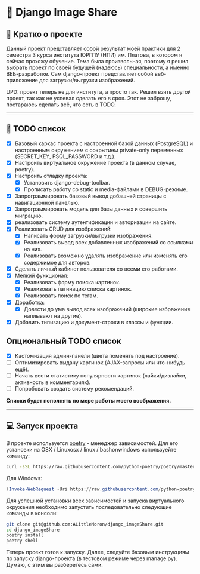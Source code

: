# 📁 Django Image Share

## 📖 Кратко о проекте

Данный проект представляет собой результат моей практики
для 2 семестра 3 курса института ЮРГПУ (НПИ) им. Платова, в котором я
сейчас прохожу обучение. Тема была произвольная, поэтому я решил выбрать
проект по своей будущей (надеюсь) специальности, а именно ВЕБ-разработке.
Сам django-проект представляет собой веб-приложение для загрузки/выгрузки
изображений.

UPD: проект теперь не для института, а просто так. Решил взять другой проект,
так как не успевал сделать его в срок. Этот не заброшу, постараюсь сделать всё,
что есть в TODO.

---

## 🧾 TODO список

- [x] Базовый каркас проекта с настроенной базой данных (PostgreSQL)
      и настроенным окружением с сокрытием private-only переменных (SECRET_KEY,
      PSQL_PASSWORD и т.д.).
- [x] Настроить виртуальное окружение проекта (в данном случае, poetry).
- [x] Настроить отладку проекта:
  - [x] Установить django-debug-toolbar.
  - [x] Прописать работу со static и media-файлами в DEBUG-режиме.
- [x] Запрограммировать базовый вывод добашней страницы с навигационной
      панелью.
- [x] Запрограммировать модель для базы данных и совершить миграцию.
- [x] реализовать систему аутентификации и авторизации на сайте.
- [x] Реализовать CRUD для изображений:
  - [x] Написать форму загрузки/выгрузки изображения.
  - [x] Реализовать вывод всех добавленных изображений со ссылками на них.
  - [x] Реализовать возможно удалять изображение или изменять его содержимое
        для авторов.
- [x] Сделать личный кабинет пользователя со всеми его работами.
- [x] Мелкий функционал:
  - [x] Реализовать форму поиска картинок.
  - [x] Реализовать пагинацию списка картинок.
  - [x] Реализовать поиск по тегам.
- [x] Доработка:
  - [x] Довести до ума вывод всех изображений (широкие избражения наплывают
        на другие).
- [x] Добавить типизацию и документ-строки в классы и функции.

## Опциональный TODO список

- [x] Кастомизация админ-панели (цвета поменять под настроение).
- [ ] Оптимизировать выдачу картинок (AJAX-запросы или что-нибудь ещё).
- [ ] Начать вести статистику популярности картинок (лайки/дизлайки,
      активность в комментариях).
- [ ] Попробовать создать систему рекомендаций.

**Списки будет пополнять по мере работы моего воображения.**

---

## 💻 Запуск проекта

В проекте используется [poetry](https://github.com/python-poetry/poetry) -
менеджер зависимостей. Для его установки на OSX / Linuxosx / linux /
bashonwindows используейте команду:

```bash
curl -sSL https://raw.githubusercontent.com/python-poetry/poetry/master/install-poetry.py | python -

```

Для Windows:

```PowerShell
(Invoke-WebRequest -Uri https://raw.githubusercontent.com/python-poetry/poetry/master/install-poetry.py -UseBasicParsing).Content | python -

```

Для успешной установки всех зависимостей и запуска виртуального окружения
необходимо запустить последовательно следующие команды в консоли:

```bash
git clone git@github.com:ALittleMoron/django_imageShare.git
cd django_imageShare
poetry install
poetry shell
```

Теперь проект готов к запуску. Далее, следуйте базовым инструкциям по запуску
django-проекта (в тестовом режиме через <span>manage.py</span>). Думаю, с этим
вы разберетесь сами.
